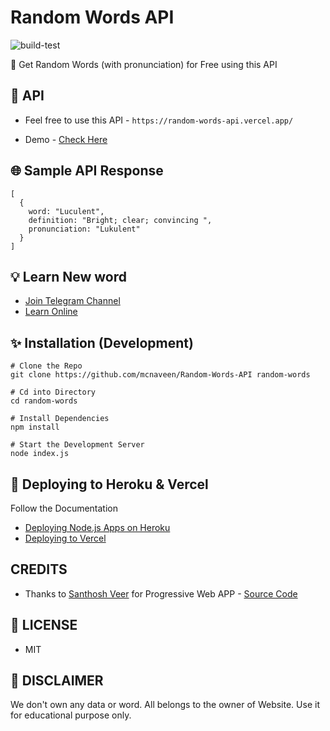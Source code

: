 # Random Words API

![build-test](https://github.com/mcnaveen/Random-Words-API/workflows/build-test/badge.svg)

:unicorn: Get Random Words (with pronunciation) for Free using this API

## :rocket: API
- Feel free to use this API - `https://random-words-api.vercel.app/`

- Demo - [Check Here](https://wordsonrandom.netlify.app/)

## :globe_with_meridians: Sample API Response
```
[
  {
    word: "Luculent",
    definition: "Bright; clear; convincing ",
    pronunciation: "Lukulent"
  }
]
```
## :bulb: Learn New word
- [Join Telegram Channel](https://t.me/learnwordoftheday)
- [Learn Online](https://wordsonrandom.netlify.app/)

## :sparkles: Installation (Development)
```
# Clone the Repo
git clone https://github.com/mcnaveen/Random-Words-API random-words

# Cd into Directory
cd random-words

# Install Dependencies
npm install

# Start the Development Server
node index.js
```
## 🔀 Deploying to Heroku & Vercel

Follow the Documentation

- [Deploying Node.js Apps on Heroku](https://devcenter.heroku.com/articles/deploying-nodejs)
- [Deploying to Vercel](https://vercel.com/docs/platform/deployments#vercel-cli)


## CREDITS
- Thanks to [Santhosh Veer](https://github.com/mskian) for Progressive Web APP - [Source Code](https://github.com/mskian/vue-random-words)

## :page_facing_up: LICENSE

- MIT

## :rotating_light: DISCLAIMER
We don't own any data or word. All belongs to the owner of Website. Use it for educational purpose only.


